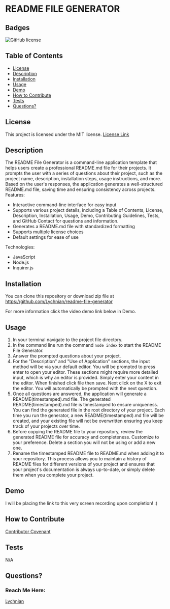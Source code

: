 # README FILE GENERATOR


## Badges

![GitHub license](https://img.shields.io/badge/license-MIT-blue.svg)


## Table of Contents

* [License](#license)
* [Description](#description)
* [Installation](#installation)
* [Usage](#usage)
* [Demo](#demo)
* [How to Contribute](#how-to-contribute)
* [Tests](#tests)
* [Questions?](#questions)


## License

This project is licensed under the MIT license.
[License Link](https://opensource.org/licenses/MIT)


## Description

The README File Generator is a command-line application template that helps users create a professional README.md file for their projects. It prompts the user with a series of questions about their project, such as the project name, description, installation steps, usage instructions, and more. Based on the user's responses, the application generates a well-structured README.md file, saving time and ensuring consistency across projects.
Features:
- Interactive command-line interface for easy input
- Supports various project details, including a Table of Contents, License, Description, Installation, Usage, Demo,  Contributing Guidelines, Tests, and GitHub Contact for questions and information.
- Generates a README.md file with standardized formatting
- Supports multiple license choices
- Default settings for ease of use

Technologies:
- JavaScript
- Node.js
- Inquirer.js
  

## Installation

You can clone this repository or download zip file at https://github.com/Lychnian/readme-file-generator

For more information click the video demo link below in Demo.


## Usage

1. In your terminal navigate to the project file directory.
2. In the command line run the command `node index`  to start the README File Generator.
3. Answer the prompted questions about your project. 
4. For the "Description" and "Use of Application" sections, the input method will be via your default editor. You will be prompted to press enter to open your editor. These sections might require more detailed input, which is why an editor is provided. Simply enter your content in the editor. When finished click file then save. Next click on the X to exit the editor. You will automatically be prompted with the next question.
5. Once all questions are answered, the application will generate a README(timestamped).md file. 
The generated README(timestamped).md file is timestamped to ensure uniqueness. You can find the generated file in the root directory of your project. Each time you run the generator, a new README(timestamped).md file will be created, and your existing file will not be overwritten ensuring you keep track of your projects over time.
6. Before copying the README file to your repository, review the generated README file for accuracy and completeness. Customize to your preference. Delete a section you will not be using or add a new one.
7. Rename the timestamped README file to README.md when adding it to your repository.
This process allows you to maintain a history of README files for different versions of your project and ensures that your project's documentation is always up-to-date, or simply delete them when you complete your project.


## Demo

I will be placing the link to this very screen recording upon completion!  :)



## How to Contribute

[Contributor Covenant](https://www.contributor-covenant.org/) 


## Tests

N/A


## Questions?
### Reach Me Here: 

[Lychnian](https://github.com/Lychnian)




